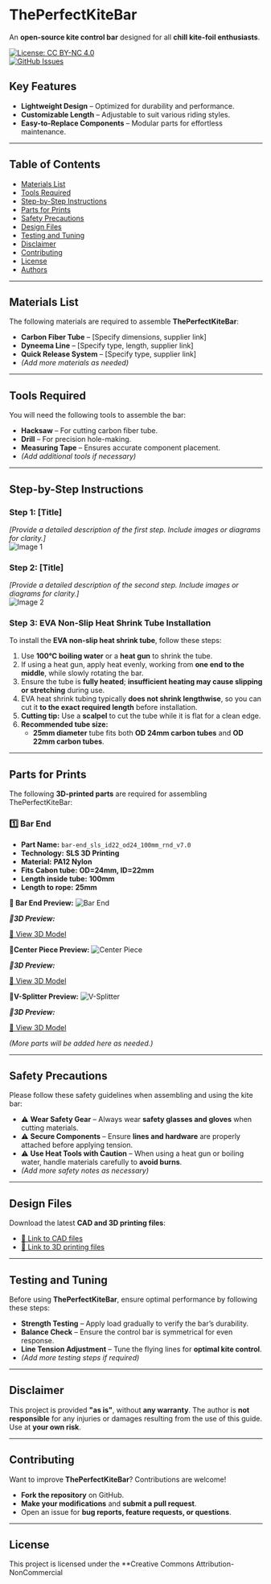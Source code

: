 # ThePerfectKiteBar

An **open-source kite control bar** designed for all **chill kite-foil enthusiasts**.  

[![License: CC BY-NC 4.0](https://img.shields.io/badge/License-CC_BY--NC_4.0-lightgrey.svg)](LICENSE)  
[![GitHub Issues](https://img.shields.io/github/issues/aniva/theperfectkitebar.svg)](https://github.com/aniva/theperfectkitebar/issues)  

## **Key Features**
- **Lightweight Design** – Optimized for durability and performance.  
- **Customizable Length** – Adjustable to suit various riding styles.  
- **Easy-to-Replace Components** – Modular parts for effortless maintenance.  

---

## **Table of Contents**
- [Materials List](#materials-list)
- [Tools Required](#tools-required)
- [Step-by-Step Instructions](#step-by-step-instructions)
- [Parts for Prints](#parts-for-prints)
- [Safety Precautions](#safety-precautions)
- [Design Files](#design-files)
- [Testing and Tuning](#testing-and-tuning)
- [Disclaimer](#disclaimer)
- [Contributing](#contributing)
- [License](#license)
- [Authors](#authors)

---

## **Materials List**
The following materials are required to assemble **ThePerfectKiteBar**:

- **Carbon Fiber Tube** – [Specify dimensions, supplier link]  
- **Dyneema Line** – [Specify type, length, supplier link]  
- **Quick Release System** – [Specify type, supplier link]  
- *(Add more materials as needed)*  

---

## **Tools Required**
You will need the following tools to assemble the bar:

- **Hacksaw** – For cutting carbon fiber tube.  
- **Drill** – For precision hole-making.  
- **Measuring Tape** – Ensures accurate component placement.  
- *(Add additional tools if necessary)*  

---

## **Step-by-Step Instructions**

### **Step 1: [Title]**
*[Provide a detailed description of the first step. Include images or diagrams for clarity.]*  
![Image 1](path/to/image1.jpg)

### **Step 2: [Title]**
*[Provide a detailed description of the second step. Include images or diagrams for clarity.]*  
![Image 2](path/to/image2.jpg)

### **Step 3: EVA Non-Slip Heat Shrink Tube Installation**
To install the **EVA non-slip heat shrink tube**, follow these steps:

1. Use **100°C boiling water** or a **heat gun** to shrink the tube.  
2. If using a heat gun, apply heat evenly, working from **one end to the middle**, while slowly rotating the bar.  
3. Ensure the tube is **fully heated**; **insufficient heating may cause slipping or stretching** during use.  
4. EVA heat shrink tubing typically **does not shrink lengthwise**, so you can cut it **to the exact required length** before installation.  
5. **Cutting tip:** Use a **scalpel** to cut the tube while it is flat for a clean edge.  
6. **Recommended tube size:**  
   - **25mm diameter** tube fits both **OD 24mm carbon tubes** and **OD 22mm carbon tubes**.  

---

## **Parts for Prints**
The following **3D-printed parts** are required for assembling ThePerfectKiteBar:

### **1️⃣ Bar End**
- **Part Name:** `bar-end_sls_id22_od24_100mm_rnd_v7.0`
- **Technology:** **SLS 3D Printing**
- **Material:** **PA12 Nylon**
- **Fits Cabon tube:** **OD=24mm, ID=22mm**
- **Length inside tube:** **100mm**
- **Length to rope:** **25mm**

**🔹 Bar End Preview:**
![Bar End](./hardware/3D_models/carbon_tube_od24_id22mm/bar_ends/bar-end_sls_100mm_rnd_v7.0.png)

***🔹3D Preview:***

[🔗 View 3D Model](./hardware/3D_models/carbon_tube_od24_id22mm/bar_ends/bar-end_sls_100mm_rnd_v7.0.stl)

**🔹Center Piece Preview:**
![Center Piece](./hardware/3D_models/carbon_tube_od24_id22mm/bar_center_piece/bar-center-piece_sls_m3_v7.0.png)

***🔹3D Preview:***

[🔗 View 3D Model](./hardware/3D_models/carbon_tube_od24_id22mm/bar_center_piece/bar-center-piece_sls_m3_v7.0.stl)

**🔹V-Splitter Preview:**
![V-Splitter](./hardware/3D_models/v-splitter/v-splitter_mjf_4x1.7mm_v3.0.png)

***🔹3D Preview:***

[🔗 View 3D Model](./hardware/3D_models/v-splitter/v-splitter_mjf_4x1.7mm_v3.0.stl)

*(More parts will be added here as needed.)*

---

## **Safety Precautions**
Please follow these safety guidelines when assembling and using the kite bar:

- ⚠ **Wear Safety Gear** – Always wear **safety glasses and gloves** when cutting materials.  
- ⚠ **Secure Components** – Ensure **lines and hardware** are properly attached before applying tension.  
- ⚠ **Use Heat Tools with Caution** – When using a heat gun or boiling water, handle materials carefully to **avoid burns**.  
- *(Add more safety notes as necessary)*  

---

## **Design Files**
Download the latest **CAD and 3D printing files**:

- [🔗 Link to CAD files](link-to-cad-files)  
- [🔗 Link to 3D printing files](link-to-3d-printing-files)  

---

## **Testing and Tuning**
Before using **ThePerfectKiteBar**, ensure optimal performance by following these steps:

- **Strength Testing** – Apply load gradually to verify the bar’s durability.  
- **Balance Check** – Ensure the control bar is symmetrical for even response.  
- **Line Tension Adjustment** – Tune the flying lines for **optimal kite control**.  
- *(Add more testing steps if required)*  

---

## **Disclaimer**
This project is provided **"as is"**, without **any warranty**. The author is **not responsible** for any injuries or damages resulting from the use of this guide. Use at **your own risk**.  

---

## **Contributing**
Want to improve **ThePerfectKiteBar**? Contributions are welcome!  

- **Fork the repository** on GitHub.  
- **Make your modifications** and **submit a pull request**.  
- Open an issue for **bug reports, feature requests, or questions**.  

---

## **License**
This project is licensed under the **Creative Commons Attribution-NonCommercial
